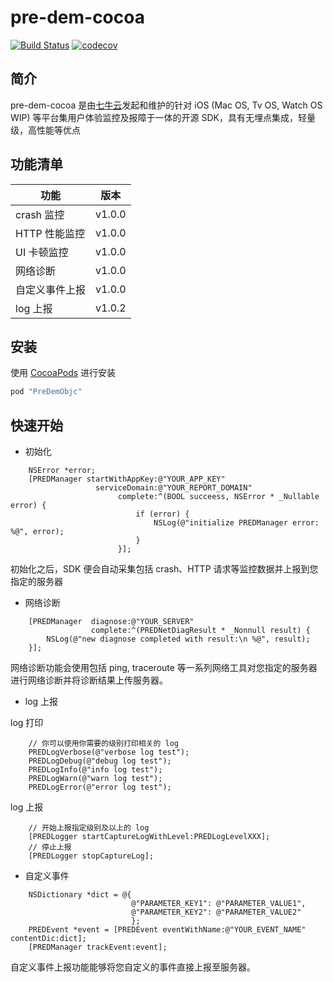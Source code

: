 # pre-dem-cocoa

[![Build Status](https://travis-ci.org/pre-dem/pre-dem-cocoa.svg?branch=master)](https://travis-ci.org/pre-dem/pre-dem-cocoa)
[![codecov](https://codecov.io/gh/pre-dem/pre-dem-cocoa/branch/master/graph/badge.svg)](https://codecov.io/gh/pre-dem/pre-dem-cocoa)

## 简介

pre-dem-cocoa 是由[七牛云](https://www.qiniu.com)发起和维护的针对 iOS (Mac OS, Tv OS, Watch OS WIP) 等平台集用户体验监控及报障于一体的开源 SDK，具有无埋点集成，轻量级，高性能等优点

## 功能清单

| 功能 | 版本 |
| - | - |
| crash 监控 | v1.0.0 |
| HTTP 性能监控 | v1.0.0 |
| UI 卡顿监控 | v1.0.0 |
| 网络诊断 | v1.0.0 |
| 自定义事件上报 | v1.0.0 |
| log 上报 | v1.0.2 |

## 安装

使用 [CocoaPods](https://cocoapods.org) 进行安装

```ruby
pod "PreDemObjc"
```

## 快速开始

- 初始化

``` objc
    NSError *error;
    [PREDManager startWithAppKey:@"YOUR_APP_KEY"
                   serviceDomain:@"YOUR_REPORT_DOMAIN"
                        complete:^(BOOL succeess, NSError * _Nullable error) {
                            if (error) {
                                NSLog(@"initialize PREDManager error: %@", error);
                            }
                        }];
```

初始化之后，SDK 便会自动采集包括 crash、HTTP 请求等监控数据并上报到您指定的服务器

- 网络诊断

``` objc
    [PREDManager  diagnose:@"YOUR_SERVER"
                  complete:^(PREDNetDiagResult * _Nonnull result) {
        NSLog(@"new diagnose completed with result:\n %@", result);
    }];
```

网络诊断功能会使用包括 ping, traceroute 等一系列网络工具对您指定的服务器进行网络诊断并将诊断结果上传服务器。

- log 上报

log 打印
``` objc
    // 你可以使用你需要的级别打印相关的 log
    PREDLogVerbose(@"verbose log test");
    PREDLogDebug(@"debug log test");
    PREDLogInfo(@"info log test");
    PREDLogWarn(@"warn log test");
    PREDLogError(@"error log test");
```

log 上报
``` objc
    // 开始上报指定级别及以上的 log
    [PREDLogger startCaptureLogWithLevel:PREDLogLevelXXX];
    // 停止上报
    [PREDLogger stopCaptureLog];
```

- 自定义事件

``` objc
    NSDictionary *dict = @{
                           @"PARAMETER_KEY1": @"PARAMETER_VALUE1",
                           @"PARAMETER_KEY2": @"PARAMETER_VALUE2"
                           };
    PREDEvent *event = [PREDEvent eventWithName:@"YOUR_EVENT_NAME" contentDic:dict];
    [PREDManager trackEvent:event];
```
自定义事件上报功能能够将您自定义的事件直接上报至服务器。
